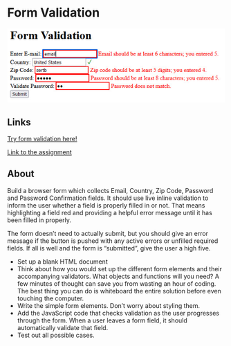 # Form Validation
![](https://github.com/TYLPHE/TYLPHE/blob/main/readmeAssets/form-validation.jpg)


## Links
[Try form validation here!](https://TYLPHE.github.io/form-validation/)

[Link to the assignment](https://www.theodinproject.com/paths/full-stack-javascript/courses/javascript/lessons/forms#introduction)

## About
Build a browser form which collects Email, Country, Zip Code, Password and Password Confirmation fields. It should use live inline validation to inform the user whether a field is properly filled in or not. That means highlighting a field red and providing a helpful error message until it has been filled in properly.

The form doesn’t need to actually submit, but you should give an error message if the button is pushed with any active errors or unfilled required fields. If all is well and the form is “submitted”, give the user a high five.

* Set up a blank HTML document
* Think about how you would set up the different form elements and their accompanying validators. What objects and functions will you need? A few minutes of thought can save you from wasting an hour of coding. The best thing you can do is whiteboard the entire solution before even touching the computer.
* Write the simple form elements. Don’t worry about styling them.
* Add the JavaScript code that checks validation as the user progresses through the form. When a user leaves a form field, it should automatically validate that field.
* Test out all possible cases.
